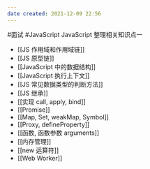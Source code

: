 ```yaml
---
date created: 2021-12-09 22:56
---
```


#面试 #JavaScript
JavaScript 整理相关知识点一

- [[JS 作用域和作用域链]]
- [[JS 原型链]]
- [[JavaScript 中的数据结构]]
- [[JavaScript 执行上下文]]
- [[JS 常见数据类型的判断方法]]
- [[JS 继承]]
- [[实现 call, apply, bind]]
- [[Promise]]
- [[Map, Set, weakMap, Symbol]]
- [[Proxy, defineProperty]]
- [[函数, 函数参数 arguments]]
- [[内存管理]]
- [[new 运算符]]
- [[Web Worker]]
